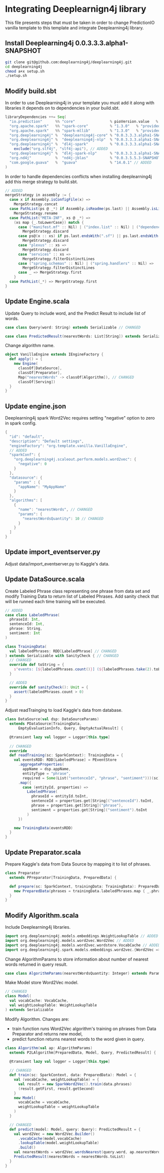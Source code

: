 # Integrating Deeplearnign4j library

This file presents steps that must be taken in order to change PredictionIO vanilla template to this template and integrate Deeplearning4j library.

## Install Deeplearning4j 0.0.3.3.3.alpha1-SNAPSHOT

```bash
git clone git@github.com:deeplearning4j/deeplearning4j.git
cd deeplearning4j
chmod a+x setup.sh
./setup.sh
```

## Modify build.sbt

In order to use Deeplearning4j in your template you must add it along with libraries it depends on to dependencies in your build.sbt.
```scala
libraryDependencies ++= Seq(
  "io.prediction"      %% "core"                % pioVersion.value   % "provided",
  "org.apache.spark"   %% "spark-core"          % "1.3.0"   % "provided",
  "org.apache.spark"   %% "spark-mllib"         % "1.3.0"   % "provided",
  "org.deeplearning4j" %  "deeplearning4j-core" % "0.0.3.3.3.alpha1-SNAPSHOT", // ADDED
  "org.deeplearning4j" %  "deeplearning4j-nlp"  % "0.0.3.3.3.alpha1-SNAPSHOT", // ADDED
  "org.deeplearning4j" %  "dl4j-spark"          % "0.0.3.3.3.alpha1-SNAPSHOT" 
    exclude("org.slf4j", "slf4j-api"), // ADDED
  "org.deeplearning4j" %  "dl4j-spark-nlp"      % "0.0.3.3.3.alpha1-SNAPSHOT", // ADDED
  "org.nd4j"           %  "nd4j-jblas"          % "0.0.3.5.5.3-SNAPSHOT", //ADDED
  "com.google.guava"   %  "guava"               % "14.0.1" // ADDED
)
```

In order to handle dependencies conflicts when installing deeplearning4j add this merge strategy to build.sbt.
```scala
// ADDED
mergeStrategy in assembly := {
  case x if Assembly.isConfigFile(x) =>
    MergeStrategy.concat
  case PathList(ps @ _*) if Assembly.isReadme(ps.last) || Assembly.isLicenseFile(ps.last) =>
    MergeStrategy.rename
  case PathList("META-INF", xs @ _*) =>
    (xs map {_.toLowerCase}) match {
      case ("manifest.mf" :: Nil) | ("index.list" :: Nil) | ("dependencies" :: Nil) =>
        MergeStrategy.discard
      case ps@(x :: xs) if ps.last.endsWith(".sf") || ps.last.endsWith(".dsa") =>
        MergeStrategy.discard
      case "plexus" :: xs =>
        MergeStrategy.discard
      case "services" :: xs =>
        MergeStrategy.filterDistinctLines
      case ("spring.schemas" :: Nil) | ("spring.handlers" :: Nil) =>
        MergeStrategy.filterDistinctLines
      case _ => MergeStrategy.first
    }
  case PathList(_*) => MergeStrategy.first
}
```

## Update Engine.scala

Update Query to include word, and the Predict Result to include list of words.
```scala
case class Query(word: String) extends Serializable // CHANGED

case class PredictedResult(nearestWords: List[String]) extends Serializable // CHANGED
```

Change algorithm name.
```scala
object VanillaEngine extends IEngineFactory {
  def apply() = {
    new Engine(
      classOf[DataSource],
      classOf[Preparator],
      Map("nearestWords" -> classOf[Algorithm]), // CHANGED
      classOf[Serving])
  }
}
```

## Update engine.json

Deeplearning4j spark Word2Vec requires setting "negative" option to zero in spark config.
```scala
{
  "id": "default",
  "description": "Default settings",
  "engineFactory": "org.template.vanilla.VanillaEngine",
  // ADDED
  "sparkConf": {
    "org.deeplearning4j.scaleout.perform.models.word2vec": {
      "negative": 0
    }
  },
  "datasource": {
    "params" : {
      "appName": "MyAppName"
    }
  },
  "algorithms": [
    {
      "name": "nearestWords", // CHANGED
      "params": {
        "nearestWordsQuantity": 10 // CHANGED
      }
    }
  ]
}
```

## Update import_eventserver.py

Adjust data/import_eventserver.py to Kaggle's data.

## Update DataSource.scala

Create Labeled Phrase class representing one phrase from data set and modify Training Data to return list of Labeled Phrases. Add sanity check that will be runned each time training will be executed.
```scala
// ADDED
case class LabeledPhrase(
  phraseId: Int,
  sentenceId: Int,
  phrase: String,
  sentiment: Int
)

class TrainingData(
  val labeledPhrases: RDD[LabeledPhrase] // CHANGED
) extends Serializable with SanityCheck { // CHANGED
  // CHANGED
  override def toString = {
    s"events: [${labeledPhrases.count()}] (${labeledPhrases.take(2).toList}...)"
  }

  // ADDED
  override def sanityCheck(): Unit = {
    assert(labeledPhrases.count > 0)
  }
}
```

Adjust readTrainging to load Kaggle's data from database.
```scala
class DataSource(val dsp: DataSourceParams)
  extends PDataSource[TrainingData,
      EmptyEvaluationInfo, Query, EmptyActualResult] {

  @transient lazy val logger = Logger[this.type]
  
  // CHANGED
  override
  def readTraining(sc: SparkContext): TrainingData = {
    val eventsRDD: RDD[LabeledPhrase] = PEventStore
      .aggregateProperties(
        appName = dsp.appName,
        entityType = "phrase",
        required = Some(List("sentenceId", "phrase", "sentiment")))(sc)
      .map({
        case (entityId, properties) =>
          LabeledPhrase(
            phraseId = entityId.toInt,
            sentenceId = properties.get[String]("sentenceId").toInt,
            phrase = properties.get[String]("phrase"),
            sentiment = properties.get[String]("sentiment").toInt
          )
      })

    new TrainingData(eventsRDD)
  }
}
```

## Update Preparator.scala

Prepare Kaggle's data from Data Source by mapping it to list of phrases.  
```scala
class Preparator
  extends PPreparator[TrainingData, PreparedData] {

  def prepare(sc: SparkContext, trainingData: TrainingData): PreparedData = {
    new PreparedData(phrases = trainingData.labeledPhrases.map { _.phrase }) // CHANGED
  }
}
```

## Modify Algorithm.scala

Include Deeplearning4j libraries.
```scala
import org.deeplearning4j.models.embeddings.WeightLookupTable // ADDED
import org.deeplearning4j.models.word2vec.Word2Vec // ADDED
import org.deeplearning4j.models.word2vec.wordstore.VocabCache // ADDED
import org.deeplearning4j.spark.models.embeddings.word2vec.{Word2Vec => SparkWord2Vec} // ADDED
```

Change AlgorithmParams to store information about number of nearest words returned in query result.
```scala
case class AlgorithmParams(nearestWordsQuantity: Integer) extends Params // CHANGED
```

Make Model store Word2Vec model.
```scala
// CHANGED
class Model(
  val vocabCache: VocabCache,
  val weightLookupTable: WeightLookupTable
) extends Serializable
```

Modify Algorithm. Changes are:
* train function runs Word2Vec algorithm's training on phrases from Data Preparator and returns new model,
* predict function returns nearest words to the word given in query.
```scala
class Algorithm(val ap: AlgorithmParams)
  extends P2LAlgorithm[PreparedData, Model, Query, PredictedResult] {

  @transient lazy val logger = Logger[this.type]
  
  // CHANGED
  def train(sc: SparkContext, data: PreparedData): Model = {
    val (vocabCache, weightLookupTable) = {
      val result = new SparkWord2Vec().train(data.phrases)
      (result.getFirst, result.getSecond)
    }
    new Model(
      vocabCache = vocabCache,
      weightLookupTable = weightLookupTable
    )
  }

  // CHANGED
  def predict(model: Model, query: Query): PredictedResult = {
    val word2Vec = new Word2Vec.Builder()
      .vocabCache(model.vocabCache)
      .lookupTable(model.weightLookupTable)
      .build()
    val nearestWords = word2Vec.wordsNearest(query.word, ap.nearestWordsQuantity)
    PredictedResult(nearestWords = nearestWords.toList)
  }
}
```